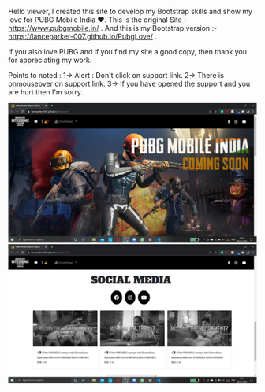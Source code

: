 Hello viewer, I created this site to develop my Bootstrap skills and show my love for PUBG Mobile India ❤.
This is the original Site :- https://www.pubgmobile.in/ .
And this is my Bootstrap version :- https://lanceparker-007.github.io/PubgLove/ .

If you also love PUBG and if you find my site a good copy, then thank you for appreciating my work.

Points to noted :
1-> Alert : Don't click on support link.
2-> There is onmouseover on support link.
3-> If you have opened the support and you are hurt then I'm sorry.

![](images/Pl_preview_1.png)
![](images/Pl_preview_2.png)
